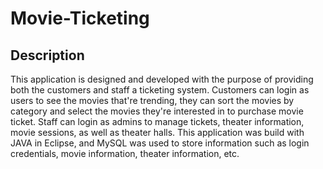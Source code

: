 # Movie-Ticketing
## Description
This application is designed and developed with the purpose of providing both the customers and staff a ticketing system. Customers can login as users to see the movies that're trending, they can sort the movies by category and select the movies they're interested in to purchase movie ticket.
Staff can login as admins to manage tickets, theater information, movie sessions, as well as theater halls. This application was build with JAVA in Eclipse, and MySQL was used to store information such as login credentials, movie information, theater information, etc.
